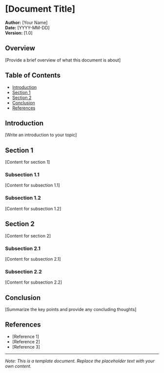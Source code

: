 # [Document Title]

**Author:** [Your Name]  
**Date:** [YYYY-MM-DD]  
**Version:** [1.0]

## Overview

[Provide a brief overview of what this document is about]

## Table of Contents

- [Introduction](#introduction)
- [Section 1](#section-1)
- [Section 2](#section-2)
- [Conclusion](#conclusion)
- [References](#references)

## Introduction

[Write an introduction to your topic]

## Section 1

[Content for section 1]

### Subsection 1.1

[Content for subsection 1.1]

### Subsection 1.2

[Content for subsection 1.2]

## Section 2

[Content for section 2]

### Subsection 2.1

[Content for subsection 2.1]

### Subsection 2.2

[Content for subsection 2.2]

## Conclusion

[Summarize the key points and provide any concluding thoughts]

## References

- [Reference 1]
- [Reference 2]
- [Reference 3]

---

*Note: This is a template document. Replace the placeholder text with your own content.* 